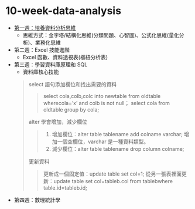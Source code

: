 # 10-week-data-analysis
*  [第一週：培養資料分析思維](https://medium.com/@h0100556910721/%E6%95%B8%E6%93%9A%E5%88%86%E6%9E%90%E7%9A%84%E4%B8%89%E7%A8%AE%E6%80%9D%E7%B6%AD%E6%9E%B6%E6%A7%8B%E8%88%87%E4%B8%83%E7%A8%AE%E6%80%9D%E7%B6%AD%E6%8A%80%E5%B7%A7-904b6581a69a)
    * 思維方式：金字塔/結構化思維(分類問題、心智圖)、公式化思維(量化分析)、業務化思維
* 第二週：Excel 技能進階 
  * Excel 函數、資料透視表(樞紐分析表)
* 第三週：學習資料庫原理和 SQL
  * 資料庫核心技能
  >select 語句添加欄位和找出需要的資料
  >>select cola,colb,colc into newtable from oldtable wherecola=’x’ and colb is not null；
  >>select cola from oldtable group by cola;
  >>
  >alter 學會增加，減少欄位
  >>1. 增加欄位：alter table tablename add colname varchar;
  >>增加一個空欄位，varchar 是一種資料類型。
  >>2. 減少欄位：alter table tablename drop column colname;  
  >>
  >更新資料
  >>更新成一個固定值：update table set col=1;
  >>從另一張表裡面更新：update table set col=tableb.col from tablebwhere table.id=tableb.id;
* 第四週：數理統計學
  



